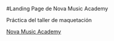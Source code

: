 #Landing Page de Nova Music Academy

Práctica del taller de maquetación

[Nova Music Academy](https://amr89-dev.github.io/landing-page-nova-music)
